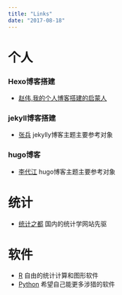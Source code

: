 ```yaml
---
title: "Links"
date: "2017-08-18"
---
```


# 个人
### Hexo博客搭建
- [赵伟,我的个人博客搭建的启蒙人](http://weibo.com/sovey) 

### jekyll博客搭建
- [张兵](http://spatial-r.com) jekylly博客主题主要参考对象

### hugo博客
- [李代江](https://daijiang.name/) hugo博客主题主要参考对象

# 统计

- [统计之都](http://cos.name) 国内的统计学网站先驱

# 软件

- [R](http://www.r-project.org) 自由的统计计算和图形软件
- [Python](https://www.python.org) 希望自己能更多涉猎的软件




